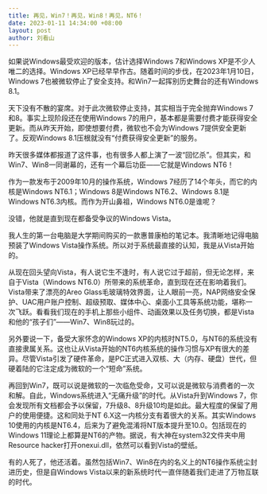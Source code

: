 ```yaml
---
title: 再见，Win7！再见，Win8！再见，NT6！
date: 2023-01-11 14:34:00 +08:00
layout: post
author: 刘看山
---
```


如果说Windows最受欢迎的版本，估计选择Windows 7和Windows XP是不少人唯二的选择。Windows XP已经早早作古。随着时间的步伐，在2023年1月10日，Windows 7也被微软停止了安全支持。和Win7一起挥别历史舞台的还有Windows 8.1。

天下没有不散的宴席。对于此次微软停止支持，其实相当于完全抛弃Windows 7和8。事实上现阶段还在使用Windows 7的用户，基本都是需要付费才能获得安全更新。而从昨天开始，即使想要付费，微软也不会为Windows 7提供安全更新了。反观Windows 8.1压根就没有“付费获得安全更新”的服务。

昨天很多媒体都报道了这件事，也有很多人都上演了一波“回忆杀”。但其实，和Win7、Win8一同谢幕的，还有一个幕后功臣——它就是Windows NT6！

作为一款发布于2009年10月的操作系统，Windows 7经历了14个年头，而它的内核是Windows NT6.1；Windows 8是Windows NT6.2、Windows 8.1是Windows NT6.3内核。而作为开山鼻祖，Windows NT6.0是谁呢？

没错，他就是直到现在都备受争议的Windows Vista。

我人生的第一台电脑是大学期间购买的一款惠普康柏的笔记本。我清晰地记得电脑预装了Windows Vista操作系统。所以对于系统最直接的认知，我是从Vista开始的。

从现在回头望向Vista，有人说它生不逢时，有人说它过于超前，但无论怎样，来自于Vista（Windows NT6.0）所带来的系统革命，直到现在还在影响着我们。Vista带来了漂亮的Areo Glass毛玻璃特效界面，让人眼前一亮，NAP网络安全保护、UAC用户账户控制、超级预取、媒体中心、桌面小工具等系统功能，堪称一次飞跃。看看我们现在的手机上那些小组件、动画效果以及任务切换，都是Vista和他的“孩子们”——Win7、Win8玩过的。

另外要说一下，备受大家怀念的Windows XP的内核时NT5.0，与NT6的系统没有直接隶属关系。这也让从Vista开始的NT6内核系统的操作习惯与XP有很大的差异。尽管Vista引发了硬件革命，是PC正式进入双核、大（内存、硬盘）世代，但硬着陆的它注定成为微软的一个“短命”系统。

再回到Win7，既可以说是微软的一次临危受命，又可以说是微软与消费者的一次和解。自此，Windows系统进入“无痛升级”的时代。从Vista升到Windows 7，你会发现所有文档都会予以保留，7升级8、8升级10均是如此。最大程度的保留了用户的使用便捷。这和同处于NT 6.X这一内核分支有着很大的关系。其实Windows 10使用的内核是NT6.4，后来为了避免混淆将NT版本提升至10.0。包括现在的Windows 11理论上都算是NT6的产物。据说，有大神在system32文件夹中用Resource hacker打开onexui.dll，依然可以看到Vista的壁纸。

有的人死了，他还活着。虽然包括Win7、Win8在内的名义上的NT6操作系统尘封进历史，但是自Windows Vista以来的新系统时代一直伴随着我们走进了万物互联的时代。